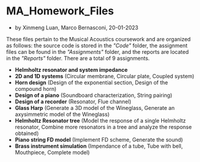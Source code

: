# MA_Homework_Files
- by Xinmeng Luan, Marco Bernasconi, 20-01-2023

These files pertain to the Musical Acoustics coursework and are organized as follows: the source code 
is stored in the *"Code"* folder, the assignment files can be found in the *"Assignments"* folder, and the 
reports are located in the *"Reports"* folder. There are a total of 9 assignments.
- **Helmholtz resonator and system impedance**
- **2D and 1D systems** (Circular membrane, Circular plate, Coupled system)
- **Horn design** (Design of the exponential section, Design of the compound horn)
- **Design of a piano** (Soundboard characterization, String pairing)
- **Design of a recorder** (Resonator, Flue channel)
- **Glass Harp** (Generate a 3D model of the Wineglass, Generate an axysimmetric model of the Wineglass)
- **Helmholtz Resonator tree** (Model the response of a single Helmholtz resonator, Combine more resonators in
  a tree and analyze the response obtained)
- **Piano string FD model** (Implement FD scheme, Generate the sound)
- **Brass instrument simulation** (Impendance of a tube, Tube with bell, Mouthpiece, Complete model)
